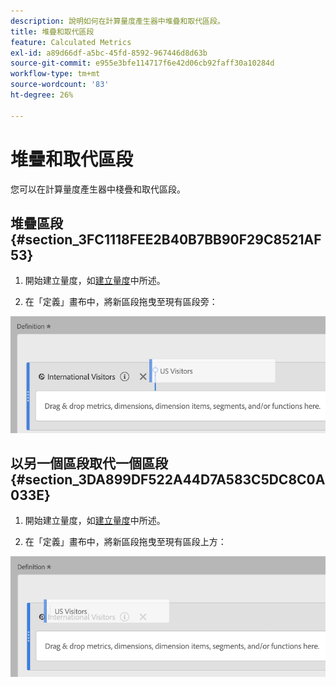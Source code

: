 ```yaml
---
description: 說明如何在計算量度產生器中堆疊和取代區段。
title: 堆疊和取代區段
feature: Calculated Metrics
exl-id: a89d66df-a5bc-45fd-8592-967446d8d63b
source-git-commit: e955e3bfe114717f6e42d06cb92faff30a10284d
workflow-type: tm+mt
source-wordcount: '83'
ht-degree: 26%

---
```


# 堆疊和取代區段

您可以在計算量度產生器中棧疊和取代區段。

## 堆疊區段 {#section_3FC1118FEE2B40B7BB90F29C8521AF53}

1. 開始建立量度，如[建立量度](/help/components/c-calcmetrics/c-workflow/cm-workflow/c-build-metrics/cm-build-metrics.md)中所述。

1. 在「定義」畫布中，將新區段拖曳至現有區段旁：

![](assets/cm_stack_seg.png)

## 以另一個區段取代一個區段 {#section_3DA899DF522A44D7A583C5DC8C0A033E}

1. 開始建立量度，如[建立量度](/help/components/c-calcmetrics/c-workflow/cm-workflow/c-build-metrics/cm-build-metrics.md)中所述。

1. 在「定義」畫布中，將新區段拖曳至現有區段上方：

![](assets/cm_replace_seg.png)
